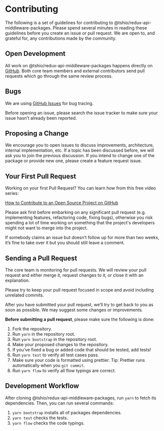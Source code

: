 # Contributing

The following is a set of guidelines for contributing to @tshio/redux-api-middleware-packages. Please spend several minutes in reading these guidelines before you create an issue or pull request.
We are open to, and grateful for, any contributions made by the community.

## Open Development

All work on @tshio/redux-api-middleware-packages happens directly on [GitHub](https://github.com/TheSoftwareHouse/redux-api-middleware-packages). Both core team members and external contributors send pull requests which go through the same review process.

## Bugs

We are using [GitHub Issues](https://github.com/TheSoftwareHouse/redux-api-middleware-packages/issues) for bug tracing.

Before opening an issue, please search the issue tracker to make sure your issue hasn’t already been reported.

## Proposing a Change

We encourage you to open issues to discuss improvements, architecture, internal implementation, etc. If a topic has been discussed before, we will ask you to join the previous discussion.
If you intend to change one of the package or provide new one, please create a feature request issue.

## Your First Pull Request

Working on your first Pull Request? You can learn how from this free video series:

[How to Contribute to an Open Source Project on GitHub](https://egghead.io/courses/how-to-contribute-to-an-open-source-project-on-github)

Please ask first before embarking on any significant pull request (e.g. implementing features, refactoring code, fixing bugs), otherwise you risk spending a lot of time working on something that the project's developers might not want to merge into the project.

If somebody claims an issue but doesn’t follow up for more than two weeks, it’s fine to take over it but you should still leave a comment.

## Sending a Pull Request

The core team is monitoring for pull requests. We will review your pull request and either merge it, request changes to it, or close it with an explanation.

Please try to keep your pull request focused in scope and avoid including unrelated commits.

After you have submitted your pull request, we’ll try to get back to you as soon as possible. We may suggest some changes or improvements.

**Before submitting a pull request**, please make sure the following is done:

1. Fork the repository.
1. Run `yarn` in the repository root.
1. Run `yarn bootstrap` in the repository root.
1. Make your proposed changes to the repository.
1. If you’ve fixed a bug or added code that should be tested, add tests!
1. Run `yarn test` to verify all test cases pass.
1. Make sure your code is formatted using prettier. Tip: Prettier runs automatically when you `git commit`.
1. Run `yarn flow` to verify all flow typings are correct.

## Development Workflow

After cloning @tshio/redux-api-middleware-packages, run `yarn` to fetch its dependencies. Then, you can run several commands:

1. `yarn bootstrap` installs all of packages dependencies.
1. `yarn test` checks the tests.
1. `yarn flow` checks the code typings.
